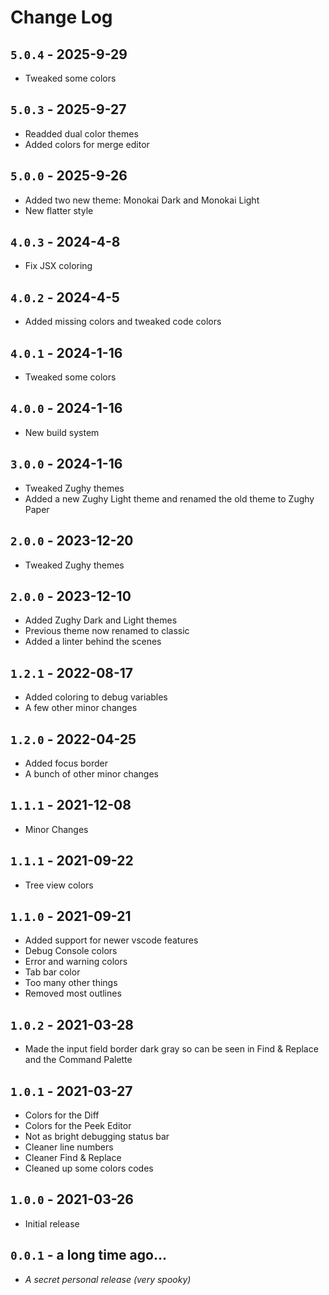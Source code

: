 # Change Log


## `5.0.4` - 2025-9-29
- Tweaked some colors


## `5.0.3` - 2025-9-27
- Readded dual color themes
- Added colors for merge editor


## `5.0.0` - 2025-9-26
- Added two new theme: Monokai Dark and Monokai Light
- New flatter style


## `4.0.3` - 2024-4-8
- Fix JSX coloring


## `4.0.2` - 2024-4-5
- Added missing colors and tweaked code colors


## `4.0.1` - 2024-1-16
- Tweaked some colors


## `4.0.0` - 2024-1-16
- New build system


## `3.0.0` - 2024-1-16
- Tweaked Zughy themes
- Added a new Zughy Light theme and renamed the old theme to Zughy Paper


## `2.0.0` - 2023-12-20
- Tweaked Zughy themes


## `2.0.0` - 2023-12-10
- Added Zughy Dark and Light themes
- Previous theme now renamed to classic
- Added a linter behind the scenes


## `1.2.1` - 2022-08-17
- Added coloring to debug variables
- A few other minor changes


## `1.2.0` - 2022-04-25
- Added focus border
- A bunch of other minor changes


## `1.1.1` - 2021-12-08
- Minor Changes


## `1.1.1` - 2021-09-22
- Tree view colors


## `1.1.0` - 2021-09-21
- Added support for newer vscode features
- Debug Console colors
- Error and warning colors
- Tab bar color
- Too many other things
- Removed most outlines


## `1.0.2` - 2021-03-28

- Made the input field border dark gray so can be seen in Find & Replace and the
  Command Palette


## `1.0.1` - 2021-03-27
- Colors for the Diff
- Colors for the Peek Editor
- Not as bright debugging status bar
- Cleaner line numbers
- Cleaner Find & Replace
- Cleaned up some colors codes


## `1.0.0` - 2021-03-26
- Initial release


## `0.0.1` - a long time ago...
- _A secret personal release (very spooky)_
